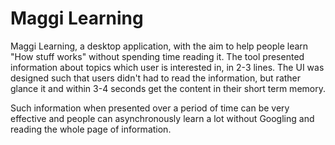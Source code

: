# Maggi Learning
Maggi Learning, a desktop application, with the aim to help people learn "How stuff works" without spending time reading it. The tool presented information about topics which user is interested in, in 2-3 lines. The UI was designed such that users didn't had to read the information, but rather glance it and within 3-4 seconds get the content in their short term memory. 

Such information when presented over a period of time can be very effective and people can asynchronously learn a lot without Googling and reading the whole page of information.
